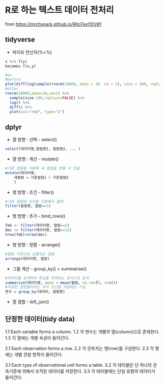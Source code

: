 # R로 하는 텍스트 데이터 전처리

from https://mrchypark.github.io/RKoText101/#1

## tidyverse
- 파이프 연산자(%>%)
```R
x %>% f(y)
becomes f(x,y)

#ex
#before
plot(diff(log(sample(rnorm(10000, mean = 10. sd = 1), size = 100, replace = FALSE))), col = "red", type = "1")
#after
rnorm(10000,mean=10,sd=1) %>%
  sample(size-199,replace=FALSE) %>%
  log() %>%
  diff() %>%
  plot(col="red", type="1")

```
## dplyr
-  열 방향 : 선택 - select()
```R
select(데이터명,컬럼명1, 컬럼명2, ... )
```
-  열 방향 : 계산 - mutate()
```R
#기존 컬럼을 이용해 새 컬럼을 만들 수 있음
mutate(데이터명,
    새컬럼 = 기존컬럼1 + 기존컬럼2
    )
```
-  행 방향 : 조건 - filter()
```R
#기존 컬럼에 조건을 이용해서 출력
filter(컬럼명, 컬럼==1)
```
-  행 방향 : 추가 - bind_rows()
```R
feb <- filter(데이터명, 컬럼==2)
dec <= filter(데이터명, 컬럼==12)
nrow(feb)+nrow(dec)
```
-  행 방향 : 정렬 - arrange()
```R
#컬럼 기준으로 오름차순 정렬
arrange(데이터명, 컬럼)
```
-  그룹 계산 - group_by() + summarise()
```R
#데이터를 요약하여 특성을 파악하는 방식으로 동작
summarise(데이터명, mean = mean(컬럼, na.rm=T), n=n())
#지정한 컬럼별이라는 추가 조건을 지정하는 기능
변수 = group_by(데이터, 컬럼명)
```
-  열 결합 - left_join()

## 단정한 데이터(tidy data)
1.1 Each variable forms a column.
1.2 각 변수는 개별의 열(column)으로 존재한다.
1.3 각 열에는 개별 속성이 들어간다.

2.1 Each observation forms a row.
2.2 각 관측치는 행(row)를 구성한다.
2.3 각 행에는 개별 관찰 항목이 들어간다.

3.1 Each type of observational unit forms a table.
3.2 각 테이블은 단 하나의 관측기준에 의해서 조직된 데이터를 저장한다.
3.3 각 테이블에는 단일 유형의 데이터가 들어간다.
